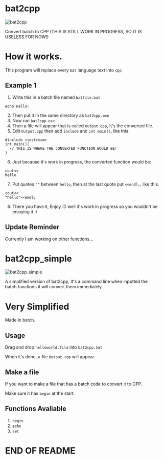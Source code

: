# bat2cpp
![bat2cpp](https://user-images.githubusercontent.com/68444929/176368976-e533a704-bd8a-421f-8c9e-e597f702f975.png)

Convert batch to CPP (THIS IS STILL WORK IN PROGRESS, SO IT IS USELESS FOR NOW!)

# How it works.
This program will replace every `bat` language text into `cpp`

## Example 1
1. Write this in a batch file named `batfile.bat`
```
echo Hello!
```
2. Then put it in the same directory as `bat2cpp.exe`
3. Now run `bat2cpp.exe`
4. Then a file will appear that is called `Output.cpp`, It's the converted file.
5. Edit `Output.cpp` then add `include` and `int main()`, like this.
```
#include <iostream>
int main(){
  // THIS IS WHERE THE CONVERTED FUNCTION WOULD BE!
}
```
6. Just because it's work in progress, the converted function would be:
```
cout<<
hello
```
7. Put quotes `""` between `hello`, then at the last quote put `<<endl;`, like this.
```
cout<<
"hello"<<endl;
```
8. There you have it, Enjoy :D well it's work in progress so you wouldn't be enjoying it :/
## Update Reminder
Currently I am working on other functions...
# bat2cpp_simple
![bat2cpp_simple](https://user-images.githubusercontent.com/68444929/176446935-4a844b43-7f04-4ce9-98be-e6f071ae42aa.png)

A simplified version of bat2cpp, It's a command line when inputted the batch functions it will convert them immediately.
# Very Simplified
Made in batch.

## Usage
Drag and drop `helloworld.file` into `bat2cpp.bat`

When it's done, a file `Output.cpp` will appear.

## Make a file
If you want to make a file that has a batch code to convert it to CPP.

Make sure it has `begin` at the start.

## Functions Avaliable
1. `begin`
2. `echo`
3. `set`
# END OF README
